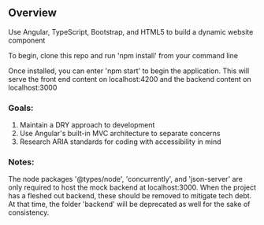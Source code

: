 ## Overview
Use Angular, TypeScript, Bootstrap, and HTML5 to build a dynamic website component

To begin, clone this repo and run 'npm install' from your command line

Once installed, you can enter 'npm start' to begin the application.
This will serve the front end content on localhost:4200 and the backend content on localhost:3000

### Goals:

1. Maintain a DRY approach to development
2. Use Angular's built-in MVC architecture to separate concerns
3. Research ARIA standards for coding with accessibility in mind

### Notes:

The node packages '@types/node', 'concurrently', and 'json-server' are only required to host the mock backend at localhost:3000.
When the project has a fleshed out backend, these should be removed to mitigate tech debt.
At that time, the folder 'backend' will be deprecated as well for the sake of consistency.
